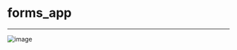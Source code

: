 # forms_app

---

![image](https://github.com/diegopagini/Forms-App_Flutter/assets/62857778/f49848b3-5350-4d0d-a6a7-a84485729f7e)


